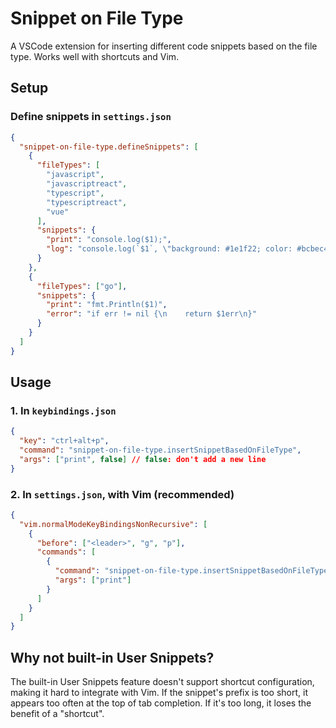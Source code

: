 # Snippet on File Type

A VSCode extension for inserting different code snippets based on the file type. Works well with shortcuts and Vim.

## Setup

### Define snippets in `settings.json`

```json
{
  "snippet-on-file-type.defineSnippets": [
    {
      "fileTypes": [
        "javascript",
        "javascriptreact",
        "typescript",
        "typescriptreact",
        "vue"
      ],
      "snippets": {
        "print": "console.log($1);",
        "log": "console.log(`$1`, \"background: #1e1f22; color: #bcbec4\");",
      }
    },
    {
      "fileTypes": ["go"],
      "snippets": {
        "print": "fmt.Println($1)",
        "error": "if err != nil {\n    return $1err\n}"
      }
    }
  ]
}
```

## Usage

### 1. In `keybindings.json`

```json
{
  "key": "ctrl+alt+p",
  "command": "snippet-on-file-type.insertSnippetBasedOnFileType",
  "args": ["print", false] // false: don't add a new line
}
```

### 2. In `settings.json`, with Vim (recommended)

```json
{
  "vim.normalModeKeyBindingsNonRecursive": [
    {
      "before": ["<leader>", "g", "p"],
      "commands": [
        {
          "command": "snippet-on-file-type.insertSnippetBasedOnFileType",
          "args": ["print"]
        }
      ]
    }
  ]
}
```

## Why not built-in User Snippets?

The built-in User Snippets feature doesn't support shortcut configuration, making it hard to integrate with Vim. If the snippet's prefix is too short, it appears too often at the top of tab completion. If it's too long, it loses the benefit of a "shortcut".
